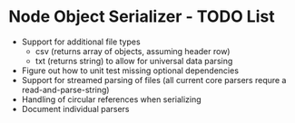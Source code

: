 # Node Object Serializer - TODO List

- Support for additional file types
    - csv (returns array of objects, assuming header row)
    - txt (returns string) to allow for universal data parsing
- Figure out how to unit test missing optional dependencies
- Support for streamed parsing of files (all current core parsers requre a read-and-parse-string)
- Handling of circular references when serializing
- Document individual parsers
